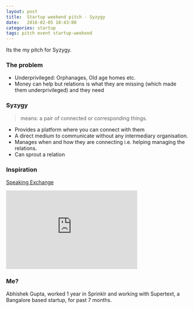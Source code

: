 ```yaml
---
layout: post
title:  Startup weekend pitch - Syzygy
date:   2016-02-05 10:43:00
categories: startup 
tags: pitch event startup-weekend
---
```

Its the my pitch for Syzygy.

### The problem

- Underprivileged: Orphanages, Old age homes etc. 
- Money can help but relations is what they are missing (which made them underprivileged) and they need

### Syzygy 

> means: a pair of connected or corresponding things.

- Provides a platform where you can connect with them
- A direct medium to communicate without any intermediary organisation.  
- Manages when and how they are connecting i.e. helping managing the relations.
- Can sprout a relation

### Inspiration

[Speaking Exchange](http://www.adweek.com/adfreak/perfect-match-brazilian-kids-learn-english-video-chatting-lonely-elderly-americans-157523)

<iframe width="360" height="215" src="https://www.youtube.com/embed/-S-5EfwpFOk" frameborder="0" allowfullscreen></iframe>


### Me?

Abhishek Gupta, worked 1 year in Sprinklr and working with Supertext, a Bangalore based startup, for past 7 months. 
    

